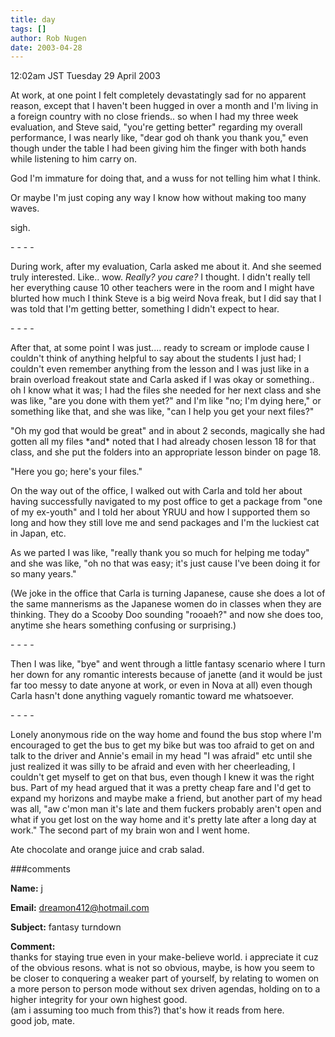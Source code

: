 ```yaml
---
title: day
tags: []
author: Rob Nugen
date: 2003-04-28
---
```


<p class=date>12:02am JST Tuesday 29 April 2003</p>

<p>At work, at one point I felt completely devastatingly sad for no
apparent reason, except that I haven't been hugged in over a month and
I'm living in a foreign country with no close friends.. so when I had
my three week evaluation, and Steve said, "you're getting better"
regarding my overall performance, I was nearly like, "dear god oh
thank you thank you," even though under the table I had been giving him
the finger with both hands while listening to him carry on.</p>

<p>God I'm immature for doing that, and a wuss for not telling him
what I think.</p>

<p>Or maybe I'm just coping any way I know how without making too many
waves.</p>

<p>sigh.</p>

<p>- - - -</p>

<p>During work, after my evaluation, Carla asked me about it.  And she
seemed truly interested.  Like.. wow.  <em>Really?  you care?</em> I
thought.  I didn't really tell her everything cause 10 other teachers
were in the room and I might have blurted how much I think Steve is a
big weird Nova freak, but I did say that I was told that I'm getting
better, something I didn't expect to hear.</p>

<p>- - - -</p>

<p>After that, at some point I was just.... ready to scream or implode
cause I couldn't think of anything helpful to say about the students I 
just had; I couldn't even remember anything from the lesson and I was 
just like in a brain overload freakout state and Carla asked if I was 
okay or something.. oh I know what it was; I had the files she needed 
for her next class and she was like, "are you done with them yet?" and 
I'm like "no; I'm dying here," or something like that, and she was like,
"can I help you get your next files?"</p>

<p>"Oh my god that would be great" and in about 2 seconds, magically
she had gotten all my files *and* noted that I had already chosen
lesson 18 for that class, and she put the folders into an appropriate
lesson binder on page 18.</p>

<p>"Here you go; here's your files."</p>

<p>On the way out of the office, I walked out with Carla and told her
about having successfully navigated to my post office to get a package
from "one of my ex-youth" and I told her about YRUU and how I
supported them so long and how they still love me and send packages
and I'm the luckiest cat in Japan, etc.</p>

<p>As we parted I was like, "really thank you so much for helping me
today" and she was like, "oh no that was easy; it's just cause I've
been doing it for so many years."</p>

<p>(We joke in the office that Carla is turning Japanese, cause she
does a lot of the same mannerisms as the Japanese women do in classes
when they are thinking.  They do a Scooby Doo sounding "rooaeh?" and
now she does too, anytime she hears something confusing or
surprising.)</p>

<p>- - - -</p>

<p>Then I was like, "bye" and went through a little fantasy scenario
where I turn her down for any romantic interests because of janette
(and it would be just far too messy to date anyone at work, or even in
Nova at all) even though Carla hasn't done anything vaguely romantic
toward me whatsoever.</p>

<p>- - - -</p>

<p>Lonely anonymous ride on the way home and found the bus stop where
I'm encouraged to get the bus to get my bike but was too afraid to get
on and talk to the driver and Annie's email in my head "I was afraid"
etc until she just realized it was silly to be afraid and even with
her cheerleading, I couldn't get myself to get on that bus, even
though I knew it was the right bus.  Part of my head argued that it
was a pretty cheap fare and I'd get to expand my horizons and maybe
make a friend, but another part of my head was all, "aw c'mon man it's
late and them fuckers probably aren't open and what if you get lost on
the way home and it's pretty late after a long day at work."  The
second part of my brain won and I went home.</p>

<p>Ate chocolate and orange juice and crab salad.</p>



###comments


<p><b>Name:</b> j

<p><b>Email:</b> <a href="mailto:dreamon412@hotmail.com">dreamon412@hotmail.com</a>

<p><b>Subject:</b> fantasy turndown

<p><b>Comment:</b>
<br>  thanks for staying true even in your make-believe world.  i appreciate it cuz of the obvious resons.  what is not so obvious, maybe, is how you seem to be closer to  conquering a weaker part of yourself, by relating to women on a more person to person mode without sex driven agendas, holding on to a higher integrity for your own highest good.<br>
  (am i assuming too much from this?) that's how it reads from here.  <br>
  good job, mate.

